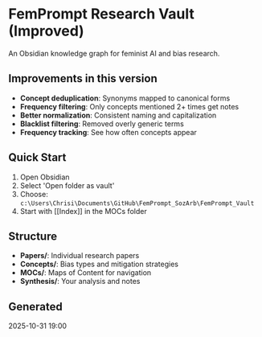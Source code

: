 # FemPrompt Research Vault (Improved)

An Obsidian knowledge graph for feminist AI and bias research.

## Improvements in this version

- **Concept deduplication**: Synonyms mapped to canonical forms
- **Frequency filtering**: Only concepts mentioned 2+ times get notes
- **Better normalization**: Consistent naming and capitalization
- **Blacklist filtering**: Removed overly generic terms
- **Frequency tracking**: See how often concepts appear

## Quick Start

1. Open Obsidian
2. Select 'Open folder as vault'
3. Choose: `c:\Users\Chrisi\Documents\GitHub\FemPrompt_SozArb\FemPrompt_Vault`
4. Start with [[Index]] in the MOCs folder

## Structure

- **Papers/**: Individual research papers
- **Concepts/**: Bias types and mitigation strategies
- **MOCs/**: Maps of Content for navigation
- **Synthesis/**: Your analysis and notes

## Generated

2025-10-31 19:00
